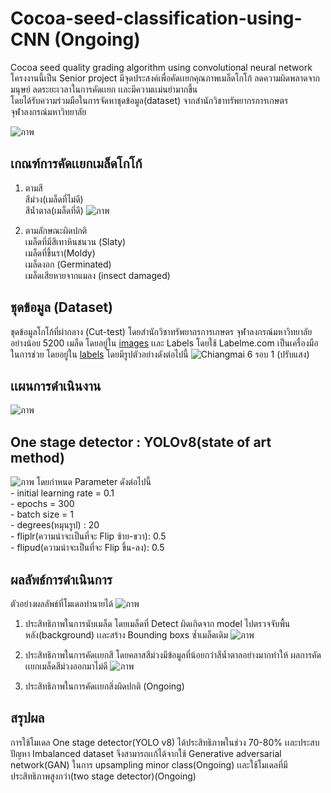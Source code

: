 # Cocoa-seed-classification-using-CNN (Ongoing)
Cocoa seed quality grading algorithm using convolutional neural network\
โครงงานนี้เป็น Senior project มีจุดประสงค์เพื่อคัดเเยกคุณภาพเมล็ดโกโก้ ลดความผิดพลาดจากมนุษย์ ลดระยะเวลาในการคัดเเยก เเละมีความเเม่นยำมากขึ้น\
โดยได้รับความร่วมมือในการจัดหาชุดข้อมูล(dataset) จากสำนักวิชาทรัพยากรการเกษตร จุฬาลงกรณ์มหาวิทยาลัย 

![ภาพ](https://github.com/juliee235/Cocoa-seed-classification-using-CNN/assets/138569824/257ebf93-706f-48e1-b7be-95626e63c045)

## เกณฑ์การคัดเเยกเมล็ดโกโก้
1. ตามสี\
   สีม่วง(เมล็ดที่ไม่ดี)\
   สีน้ำตาล(เมล็ดที่ดี)
   ![ภาพ](https://github.com/juliee235/Cocoa-seed-classification-using-CNN/assets/138569824/82954a4c-a780-4d36-83d8-b6dd404a082a)

3. ตามลักษณะผิดปกติ \
   เมล็ดที่มีสีเทาหินชนวน (Slaty)\
   เมล็ดที่ขึ้นรา(Moldy) \
   เมล็ดงอก (Germinated) \
   เมล็ดเสียหายจากแมลง (insect damaged)
   

## ชุดข้อมูล (Dataset)
ชุดข้อมูลโกโก้ที่ผ่ากลาง (Cut-test) โดยสำนักวิชาทรัพยากรการเกษตร จุฬาลงกรณ์มหาวิทยาลัย อย่างน้อย 5200 เมล็ด โดยอยู่ใน [images]() เเละ Labels โดยใช้ Labelme.com เป็นเครื่องมือในการช่วย โดยอยู่ใน [labels]() 
โดยมีรูปตัวอย่างดังต่อไปนี้
![Chiangmai 6 รอบ 1 (ปรับแสง)](https://github.com/juliee235/Cocoa-seed-classification-using-CNN/assets/138569824/b2f40b6f-56e4-4fd0-bf8d-0261311a031b)

## เเผนการดำเนินงาน
![ภาพ](https://github.com/juliee235/Cocoa-seed-classification-using-CNN/assets/138569824/4e1d9086-c0af-4c01-b001-a0194d57a838)

## One stage detector : YOLOv8(state of art method)
![ภาพ](https://github.com/juliee235/Cocoa-seed-classification-using-CNN/assets/138569824/a854d46e-808c-460f-8c1f-2bf2de1254a7)
โดยกำหนด Parameter ดังต่อไปนี้\
	- initial learning rate = 0.1\
 	- epochs = 300\
  	- batch size = 1\
   	- degrees(หมุนรูป) : 20\
	- fliplr(ความน่าจะเป็นที่จะ Flip ซ้าย-ขวา): 0.5\
	- flipud(ความน่าจะเป็นที่จะ Flip ขึ้น-ลง): 0.5

 ## ผลลัพธ์การดำเนินการ
 ตัวอย่างผลลัพธ์ที่โมเดลทำนายได้
 ![ภาพ](https://github.com/juliee235/Cocoa-seed-classification-using-CNN/assets/138569824/6d46e329-b0fc-463d-b754-65d0e1824471)

 1. ประสิทธิภาพในการนับเมล็ด
โดยเมล็ดที่ Detect ผิดเกิดจาก model ไปตรวจจับพื้นหลัง(background) เเละสร้าง Bounding boxs ซ้ำเมล็ดเดิม
 ![ภาพ](https://github.com/juliee235/Cocoa-seed-classification-using-CNN/assets/138569824/558e69b0-6019-458d-a1e2-e07de80cd0dc)
 2. ประสิทธิภาพในการคัดเเยกสี
โดยคลาสสีม่วงมีข้อมูลที่น้อยกว่าสีน้ำตาลอย่างมากทำให้ ผลการคัดเเยกเมล็ดสีม่วงออกมาไม่ดี
![ภาพ](https://github.com/juliee235/Cocoa-seed-classification-using-CNN/assets/138569824/fd00905b-2e60-44b6-8f46-cd983b183eec)

 3. ประสิทธิภาพในการคัดเเยกสิ่งผิดปกติ (Ongoing)


## สรุปผล
การใช้โมเดล One stage detector(YOLO v8) ได้ประสิทธิภาพในช่วง 70-80% เเละประสบปัญหา Imbalanced dataset จึงสามารถเเก้ได้จากใช้ Generative adversarial network(GAN) ในการ upsampling minor class(Ongoing) เเละใช้โมเดลที่มีประสิทธิภาพสูงกว่า(two stage detector)(Ongoing)

   	




